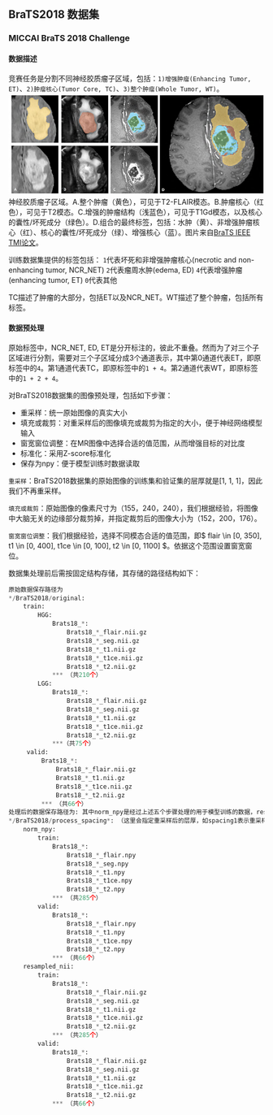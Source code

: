 ## BraTS2018 数据集

### MICCAI BraTS 2018 Challenge

#### 数据描述

竞赛任务是分割不同神经胶质瘤子区域，包括：`1)增强肿瘤(Enhancing Tumor, ET)`、`2)肿瘤核心(Tumor Core, TC)`、`3)整个肿瘤(Whole Tumor, WT)`。
![Glioma sub-regions](https://github.com/Zhao-BJ/Brain_Tumor_Segmentation/blob/main/pictures/Glioma%20sub-regions.png)
神经胶质瘤子区域。A.整个肿瘤（黄色），可见于T2-FLAIR模态。B.肿瘤核心（红色），可见于T2模态。C.增强的肿瘤结构（浅蓝色），可见于T1Gd模态，以及核心的囊性/坏死成分（绿色）。D.组合的最终标签，包括：水肿（黄）、非增强肿瘤核心（红）、核心的囊性/坏死成分（绿）、增强核心（蓝）。图片来自[BraTS IEEE TMI论文](https://ieeexplore.ieee.org/document/6975210)。

训练数据集提供的标签包括：
`1`代表坏死和非增强肿瘤核心(necrotic and non-enhancing tumor, NCR_NET)
`2`代表瘤周水肿(edema, ED)
`4`代表增强肿瘤(enhancing tumor, ET)
`0`代表其他

TC描述了肿瘤的大部分，包括ET以及NCR_NET。WT描述了整个肿瘤，包括所有标签。

#### 数据预处理

原始标签中，NCR_NET, ED, ET是分开标注的，彼此不重叠。然而为了对三个子区域进行分割，需要对三个子区域分成3个通道表示，其中第0通道代表ET，即原标签中的`4`。第1通道代表TC，即原标签中的`1 + 4`。第2通道代表WT，即原标签中的`1 + 2 + 4`。

对BraTS2018数据集的图像预处理，包括如下步骤：

* 重采样：统一原始图像的真实大小
* 填充或裁剪：对重采样后的图像填充或裁剪为指定的大小，便于神经网络模型输入
* 窗宽窗位调整：在MR图像中选择合适的值范围，从而增强目标的对比度
* 标准化：采用Z-score标准化
* 保存为npy：便于模型训练时数据读取

`重采样`：BraTS2018数据集的原始图像的训练集和验证集的层厚就是[1, 1, 1]，因此我们不再重采样。

`填充或裁剪`：原始图像的像素尺寸为（155，240，240），我们根据经验，将图像中大脑无关的边缘部分裁剪掉，并指定裁剪后的图像大小为（152，200，176）。

`窗宽窗位调整`：我们根据经验，选择不同模态合适的值范围，即$ flair \in [0, 350], t1 \in [0, 400], t1ce \in [0, 100], t2 \in [0, 1100] $。依据这个范围设置窗宽窗位。

数据集处理前后需按固定结构存储，其存储的路径结构如下：

```python
原始数据保存路径为
*/BraTS2018/original:
    train:
	    HGG:
    	    Brats18_*:
        	    Brats18_*_flair.nii.gz
            	Brats18_*_seg.nii.gz
            	Brats18_*_t1.nii.gz
            	Brats18_*_t1ce.nii.gz
            	Brats18_*_t2.nii.gz
        	*** （共210个）
    	LGG:
        	Brats18_*:
            	Brats18_*_flair.nii.gz
            	Brats18_*_seg.nii.gz
            	Brats18_*_t1.nii.gz
            	Brats18_*_t1ce.nii.gz
            	Brats18_*_t2.nii.gz
        	***（共75个）
     valid:
         Brats18_*:
             Brats18_*_flair.nii.gz
             Brats18_*_t1.nii.gz
             Brats18_*_t1ce.nii.gz
             Brats18_*_t2.nii.gz
         *** （共66个）
处理后的数据保存路径为: 其中norm_npy是经过上述五个步骤处理的用于模型训练的数据，resampled_nii是处理到第二步之后的重采样图像
*/BraTS2018/process_spacing*: （这里会指定重采样后的层厚，如spacing1表示重采样后的层厚为1，spacing05表示重采样后的层厚为0.5）
    norm_npy:
        train:
            Brats18_*:
                Brats18_*_flair.npy
                Brats18_*_seg.npy
                Brats18_*_t1.npy
                Brats18_*_t1ce.npy
                Brats18_*_t2.npy
            *** （共285个）
        valid:
            Brats18_*:
                Brats18_*_flair.npy
                Brats18_*_t1.npy
                Brats18_*_t1ce.npy
                Brats18_*_t2.npy
            *** （共66个）
    resampled_nii:
        train:
            Brats18_*:
                Brats18_*_flair.nii.gz
                Brats18_*_seg.nii.gz
                Brats18_*_t1.nii.gz
                Brats18_*_t1ce.nii.gz
                Brats18_*_t2.nii.gz
            *** （共285个）
        valid:
            Brats18_*:
                Brats18_*_flair.nii.gz
                Brats18_*_seg.nii.gz
                Brats18_*_t1.nii.gz
                Brats18_*_t1ce.nii.gz
                Brats18_*_t2.nii.gz
            *** （共66个）
```

